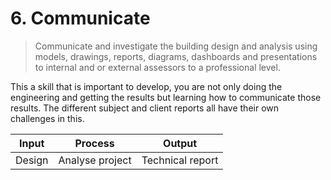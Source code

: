 # 6. Communicate
> Communicate and investigate the building design and analysis using models, drawings, reports, diagrams, dashboards and presentations to internal and or external assessors to a professional level.

This a skill that is important to develop, you are not only doing the engineering and getting the results but learning how to communicate those results. The different subject and client reports all have their own challenges in this.

| Input | Process | Output |
|-------|---------|--------|
| Design   | Analyse project      | Technical report      |
